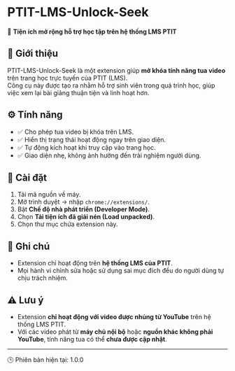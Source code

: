 # PTIT-LMS-Unlock-Seek

🧩 **Tiện ích mở rộng hỗ trợ học tập trên hệ thống LMS PTIT**

## 🧠 Giới thiệu
PTIT-LMS-Unlock-Seek là một extension giúp **mở khóa tính năng tua video** trên trang học trực tuyến của PTIT (LMS).  
Công cụ này được tạo ra nhằm hỗ trợ sinh viên trong quá trình học, giúp việc xem lại bài giảng thuận tiện và linh hoạt hơn.

## ⚙️ Tính năng
- ✅ Cho phép tua video bị khóa trên LMS.  
- ✅ Hiển thị trạng thái hoạt động ngay trên giao diện.  
- ✅ Tự động kích hoạt khi truy cập vào trang học.  
- ✅ Giao diện nhẹ, không ảnh hưởng đến trải nghiệm người dùng.

## 🚀 Cài đặt
1. Tải mã nguồn về máy.  
2. Mở trình duyệt → nhập `chrome://extensions/`.  
3. Bật **Chế độ nhà phát triển (Developer Mode)**.  
4. Chọn **Tải tiện ích đã giải nén (Load unpacked)**.  
5. Chọn thư mục chứa extension này.  

## 📄 Ghi chú
- Extension chỉ hoạt động trên **hệ thống LMS của PTIT**.  
- Mọi hành vi chỉnh sửa hoặc sử dụng sai mục đích đều do người dùng tự chịu trách nhiệm.  

## ⚠️ Lưu ý 
- Extension **chỉ hoạt động với video được nhúng từ YouTube** trên hệ thống LMS PTIT.  
- Với các video phát từ **máy chủ nội bộ** hoặc **nguồn khác không phải YouTube**, tính năng tua có thể **chưa được cập nhật**.  
---


🕒 Phiên bản hiện tại: 1.0.0  


